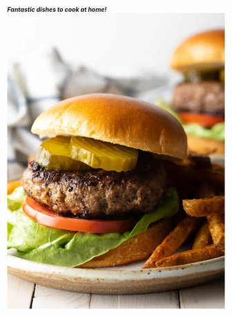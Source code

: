 <html>
 <head> <b> <i> Fantastic dishes to cook at home! </B> </i>
 </head>
<img src="hamburgerecipe.jpeg">
